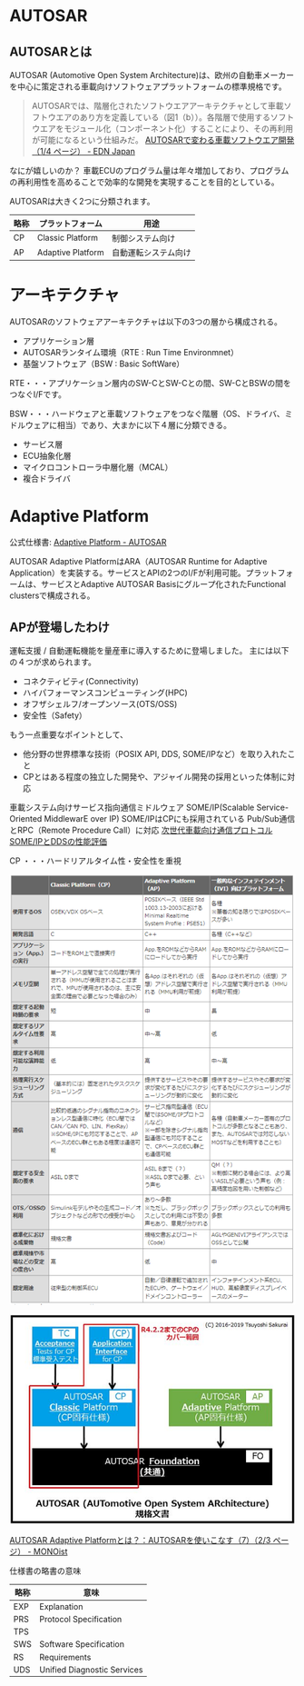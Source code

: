 # AUTOSAR

## AUTOSARとは

AUTOSAR (Automotive Open System Architecture)は、欧州の自動車メーカーを中心に策定される車載向けソフトウェアプラットフォームの標準規格です。

> AUTOSARでは、階層化されたソフトウエアアーキテクチャとして車載ソフトウエアのあり方を定義している（図1（b））。各階層で使用するソフトウエアをモジュール化（コンポーネント化）することにより、その再利用が可能になるという仕組みだ。
> [AUTOSARで変わる車載ソフトウエア開発（1/4 ページ） - EDN Japan](https://ednjapan.com/edn/articles/0910/01/news123.html)

なにが嬉しいのか？
車載ECUのプログラム量は年々増加しており、プログラムの再利用性を高めることで効率的な開発を実現することを目的としている。


AUTOSARは大きく2つに分類されます。

|略称|プラットフォーム |用途                |
|----|-----------------|--------------------|
|CP  |Classic Platform |制御システム向け    |
|AP  |Adaptive Platform|自動運転システム向け|


# アーキテクチャ

AUTOSARのソフトウェアアーキテクチャは以下の3つの層から構成される。
- アプリケーション層
- AUTOSARランタイム環境（RTE : Run Time Environmnet）
- 基盤ソフトウェア（BSW : Basic SoftWare）

RTE・・・アプリケーション層内のSW-CとSW-Cとの間、SW-CとBSWの間をつなぐI/Fです。


BSW・・・ハードウェアと車載ソフトウェアをつなぐ階層（OS、ドライバ、ミドルウェアに相当）であり、大まかに以下４層に分類できる。
- サービス層
- ECU抽象化層
- マイクロコントローラ中層化層（MCAL）
- 複合ドライバ
  


# Adaptive Platform

公式仕様書: [Adaptive Platform - AUTOSAR](https://www.autosar.org/standards/adaptive-platform/)

AUTOSAR Adaptive PlatformはARA（AUTOSAR Runtime for Adaptive Application）を実装する。サービスとAPIの2つのI/Fが利用可能。プラットフォームは、サービスとAdaptive AUTOSAR Basisにグループ化されたFunctional clustersで構成される。

## APが登場したわけ

運転支援 / 自動運転機能を量産車に導入するために登場しました。
主には以下の４つが求められます。

- コネクティビティ(Connectivity)
- ハイパフォーマンスコンピューティング(HPC)
- オフザシェルフ/オープンソース(OTS/OSS)
- 安全性（Safety）

もう一点重要なポイントとして、
- 他分野の世界標準な技術（POSIX API, DDS, SOME/IPなど）を取り入れたこと
- CPとはある程度の独立した開発や、アジャイル開発の採用といった体制に対応

車載システム向けサービス指向通信ミドルウェア SOME/IP(Scalable Service-Oriented MiddlewarE over IP)
SOME/IPはCPにも採用されている
Pub/Sub通信とRPC（Remote Procedure Call）に対応
[次世代車載向け通信プロトコルSOME/IPとDDSの性能評価](https://ipsj.ixsq.nii.ac.jp/ej/index.php?active_action=repository_view_main_item_detail&page_id=13&block_id=8&item_id=186427&item_no=1)

CP ・・・ハードリアルタイム性・安全性を重視

![](2022-03-29-00-42-02.png)


![](2022-03-29-00-07-33.png)

[AUTOSAR Adaptive Platformとは？：AUTOSARを使いこなす（7）（2/3 ページ） - MONOist](https://monoist.itmedia.co.jp/mn/articles/1902/05/news006_2.html)



仕様書の略書の意味

|略称|意味|
|----|----|
|EXP |Explanation|
|PRS |Protocol Specification|
|TPS | |
|SWS |Software Specification|
|RS  |Requirements|
|UDS |Unified Diagnostic Services|








